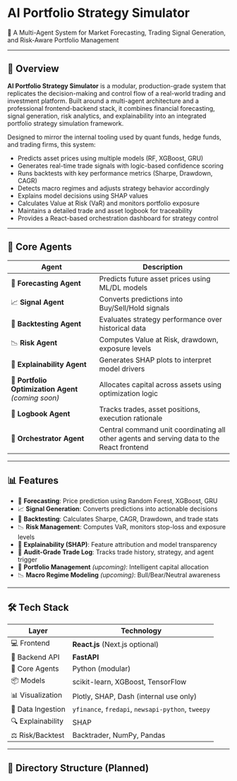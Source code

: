 # AI Portfolio Strategy Simulator

🎯 A Multi-Agent System for Market Forecasting, Trading Signal Generation, and Risk-Aware Portfolio Management

---

## 📘 Overview

**AI Portfolio Strategy Simulator** is a modular, production-grade system that replicates the decision-making and control flow of a real-world trading and investment platform. Built around a multi-agent architecture and a professional frontend-backend stack, it combines financial forecasting, signal generation, risk analytics, and explainability into an integrated portfolio strategy simulation framework.

Designed to mirror the internal tooling used by quant funds, hedge funds, and trading firms, this system:

- Predicts asset prices using multiple models (RF, XGBoost, GRU)
- Generates real-time trade signals with logic-based confidence scoring
- Runs backtests with key performance metrics (Sharpe, Drawdown, CAGR)
- Detects macro regimes and adjusts strategy behavior accordingly
- Explains model decisions using SHAP values
- Calculates Value at Risk (VaR) and monitors portfolio exposure
- Maintains a detailed trade and asset logbook for traceability
- Provides a React-based orchestration dashboard for strategy control

---

## 🧠 Core Agents

| Agent | Description |
|-------|-------------|
| 🧠 **Forecasting Agent** | Predicts future asset prices using ML/DL models |
| 📈 **Signal Agent** | Converts predictions into Buy/Sell/Hold signals |
| 🔁 **Backtesting Agent** | Evaluates strategy performance over historical data |
| 📉 **Risk Agent** | Computes Value at Risk, drawdown, exposure levels |
| 🧠 **Explainability Agent** | Generates SHAP plots to interpret model drivers |
| 🧮 **Portfolio Optimization Agent** *(coming soon)* | Allocates capital across assets using optimization logic |
| 📓 **Logbook Agent** | Tracks trades, asset positions, execution rationale |
| 🧭 **Orchestrator Agent** | Central command unit coordinating all other agents and serving data to the React frontend |

---

## 📊 Features

- 🔮 **Forecasting**: Price prediction using Random Forest, XGBoost, GRU
- 📈 **Signal Generation**: Converts predictions into actionable decisions
- 🔁 **Backtesting**: Calculates Sharpe, CAGR, Drawdown, and trade stats
- 📉 **Risk Management**: Computes VaR, monitors stop-loss and exposure levels
- 🧠 **Explainability (SHAP)**: Feature attribution and model transparency
- 📓 **Audit-Grade Trade Log**: Tracks trade history, strategy, and agent trigger
- 🧮 **Portfolio Management** *(upcoming)*: Intelligent capital allocation
- 📉 **Macro Regime Modeling** *(upcoming)*: Bull/Bear/Neutral awareness

---

## 🛠 Tech Stack

| Layer | Technology |
|-------|------------|
| 💻 Frontend | **React.js** (Next.js optional) |
| 🔌 Backend API | **FastAPI** |
| 🧠 Core Agents | Python (modular) |
| 📦 Models | scikit-learn, XGBoost, TensorFlow |
| 📊 Visualization | Plotly, SHAP, Dash (internal use only) |
| 📁 Data Ingestion | `yfinance`, `fredapi`, `newsapi-python`, `tweepy` |
| 🔍 Explainability | SHAP |
| ⚖️ Risk/Backtest | Backtrader, NumPy, Pandas |

---

## 📁 Directory Structure (Planned)

